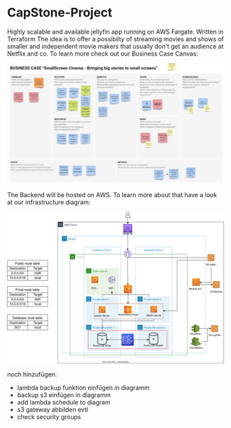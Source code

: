 # CapStone-Project
Highly scalable and available jellyfin app running on AWS Fargate. Written in Terraform
The idea is to offer a possibilty of streaming movies and shows of smaller and independent movie makers that usually don't get an audience at Netflix and co. To learn more check out our Business Case Canvas:

![](images/BusinessCaseCanvas.png)

The Backend will be hosted on AWS. To learn more about that have a look at our infrastructure diagram:

![](images/capstone_diagram.svg)

noch hinzufügen: 
- lambda backup funktion einfügen in diagramm
- backup s3 einfügen in diagramm
- add lambda schedule to diagram
- s3 gateway abbilden evtl
- check security groups